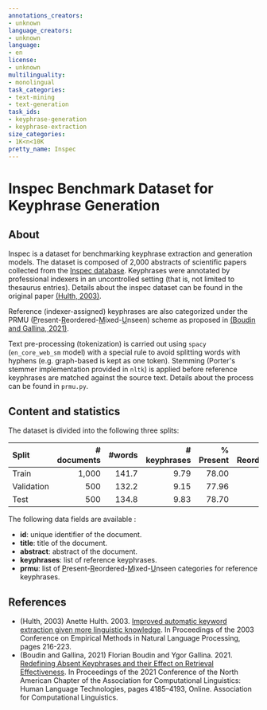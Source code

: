 ```yaml
---
annotations_creators:
- unknown
language_creators:
- unknown
language:
- en
license:
- unknown
multilinguality:
- monolingual
task_categories:
- text-mining
- text-generation
task_ids:
- keyphrase-generation
- keyphrase-extraction
size_categories:
- 1K<n<10K
pretty_name: Inspec
---
```


# Inspec Benchmark Dataset for Keyphrase Generation

## About

Inspec is a dataset for benchmarking keyphrase extraction and generation models.
The dataset is composed of 2,000 abstracts of scientific papers collected from the [Inspec database](https://www.theiet.org/resources/inspec/).
Keyphrases were annotated by professional indexers in an uncontrolled setting (that is, not limited to thesaurus entries).
Details about the inspec dataset can be found in the original paper [(Hulth, 2003)][hulth-2003].
 

Reference (indexer-assigned) keyphrases are also categorized under the PRMU (<u>P</u>resent-<u>R</u>eordered-<u>M</u>ixed-<u>U</u>nseen) scheme as proposed in [(Boudin and Gallina, 2021)][boudin-2021].

Text pre-processing (tokenization) is carried out using `spacy` (`en_core_web_sm` model) with a special rule to avoid splitting words with hyphens (e.g. graph-based is kept as one token).
Stemming (Porter's stemmer implementation provided in `nltk`) is applied before reference keyphrases are matched against the source text.
Details about the process can be found in `prmu.py`.

## Content and statistics

The dataset is divided into the following three splits:

| Split      | # documents | #words | # keyphrases | % Present | % Reordered | % Mixed | % Unseen |
| :--------- | ----------: | -----: | -----------: | --------: | ----------: | ------: | -------: |
| Train      | 1,000       | 141.7  | 9.79         | 78.00     | 9.85        | 6.22    | 5.93     |
| Validation | 500         | 132.2  | 9.15         | 77.96     | 9.82        | 6.75    | 5.47     |
| Test       | 500         | 134.8  | 9.83         | 78.70     | 9.92        | 6.48    | 4.91     |

The following data fields are available :

- **id**: unique identifier of the document.
- **title**: title of the document.
- **abstract**: abstract of the document.
- **keyphrases**: list of reference keyphrases.
- **prmu**: list of <u>P</u>resent-<u>R</u>eordered-<u>M</u>ixed-<u>U</u>nseen categories for reference keyphrases.

## References

- (Hulth, 2003) Anette Hulth. 2003.
  [Improved automatic keyword extraction given more linguistic knowledge](https://aclanthology.org/W03-1028). 
  In Proceedings of the 2003 Conference on Empirical Methods in Natural Language Processing, pages 216-223.
- (Boudin and Gallina, 2021) Florian Boudin and Ygor Gallina. 2021.
  [Redefining Absent Keyphrases and their Effect on Retrieval Effectiveness](https://aclanthology.org/2021.naacl-main.330/). 
  In Proceedings of the 2021 Conference of the North American Chapter of the Association for Computational Linguistics: Human Language Technologies, pages 4185–4193, Online. Association for Computational Linguistics.

[hulth-2003]: https://aclanthology.org/W03-1028/
[boudin-2021]: https://aclanthology.org/2021.naacl-main.330/